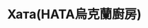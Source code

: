 ---
title: "Хата(HATA烏克蘭廚房)"
description: "Хата(HATA烏克蘭廚房)"
layout: shop
keywords:
  - 美食競賽
  - 台灣美食
  - 美食精選
datePublished: "2025-06-30"
dateModified: "2025-07-04"
city: "高雄市"
district: "鹽埕區"
address: "高雄市鹽埕區五福四路150號"
phone: "0906956650"
geo: "22.623297451663703, 120.28447960965849"
google_map: "https://maps.app.goo.gl/UTnWL4bsAt8mjfa29"
footinder: "https://footinder.com.tw/%e9%ab%98%e9%9b%84%e5%b8%82%e9%b9%bd%e5%9f%95%e5%8d%80/362211/"
official: "https://www.facebook.com/hataresto.ofc/"
award:
  - name: "500盤"
    year: "2024"
    entries:
      - dishes:
          - "薩洛·烏克蘭醃豬油"

---